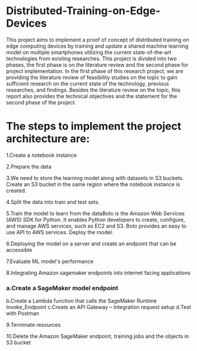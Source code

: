 # Distributed-Training-on-Edge-Devices

This project aims to implement a proof of concept of distributed training on edge computing devices by training and update a shared machine learning model on multiple smartphones utilizing the current state-of-the-art technologies from existing researches. This project is divided into two phases, the first phase is on the literature review and the second phase for project implementation. In the first phase of this research project, we are providing the literature review of feasibility studies on the topic to gain sufficient research on the current state of the technology, previous researches, and findings. Besides the literature review on the topic, this report also provides the technical objectives and the statement for the second phase of the project.


# The steps to implement the project architecture are:

1.Create a notebook instance

2.Prepare the data

3.We need to store the learning model along with datasets in S3 buckets. Create an S3 bucket in the same region where the notebook instance is created. 

4.Split the data into train and test sets.

5.Train the model to learn from the dataBoto is the Amazon Web Services (AWS) SDK for Python. It enables Python developers to create, configure, and manage AWS services, such as EC2 and S3. Boto provides an easy to use API to AWS services.
Deploy the model.

6.Deploying the model on a server and create an endpoint that can be accessible

7.Evaluate ML model's performance

8.Integrating Amazon sagemaker endpoints into internet facing applications

  ### a.Create a SageMaker model endpoint
  b.Create a Lambda function that calls the SageMaker Runtime Invoke_Endpoint
  c.Create an API Gateway – Integration request setup
  d.Test with Postman
  
9.Terminate resources

10.Delete the Amazon SageMaker endpoint, training jobs and the objects in S3 bucket

